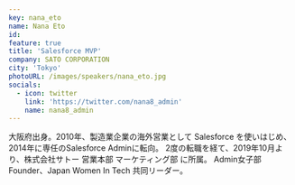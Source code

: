 ```yaml
---
key: nana_eto
name: Nana Eto
id: 
feature: true
title: 'Salesforce MVP'
company: SATO CORPORATION
city: 'Tokyo'
photoURL: /images/speakers/nana_eto.jpg
socials:
  - icon: twitter
    link: 'https://twitter.com/nana8_admin'
    name: nana8_admin
---
```

大阪府出身。2010年、製造業企業の海外営業として Salesforce を使いはじめ、2014年に専任のSalesforce Adminに転向。
2度の転職を経て、2019年10月より、株式会社サトー 営業本部 マーケティング部 に所属。
Admin女子部 Founder、Japan Women In Tech 共同リーダー。